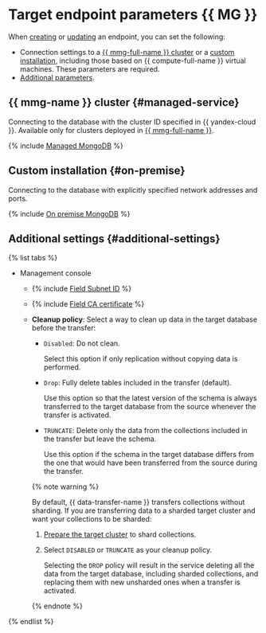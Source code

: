# Target endpoint parameters {{ MG }}

When [creating](../index.md#create) or [updating](../index.md#update) an endpoint, you can set the following:

* Connection settings to a [{{ mmg-full-name }} cluster](#managed-service) or a [custom installation](#on-premise), including those based on {{ compute-full-name }} virtual machines. These parameters are required.
* [Additional parameters](#additional-settings).

## {{ mmg-name }} cluster {#managed-service}

Connecting to the database with the cluster ID specified in {{ yandex-cloud }}. Available only for clusters deployed in [{{ mmg-full-name }}](../../../../managed-mongodb/).

{% include [Managed MongoDB](../../../../_includes/data-transfer/necessary-settings/ui/managed-mongodb.md) %}

## Custom installation {#on-premise}

Connecting to the database with explicitly specified network addresses and ports.

{% include [On premise MongoDB](../../../../_includes/data-transfer/necessary-settings/ui/on-premise-mongodb.md) %}

## Additional settings {#additional-settings}

{% list tabs %}

- Management console

    
    * {% include [Field Subnet ID](../../../../_includes/data-transfer/fields/common/ui/subnet-id.md) %}

    * {% include [Field CA certificate](../../../../_includes/data-transfer/fields/mongodb/ui/ca-certificate.md) %}

    * **Cleanup policy**: Select a way to clean up data in the target database before the transfer:

        * `Disabled`: Do not clean.

            Select this option if only replication without copying data is performed.

        * `Drop`: Fully delete tables included in the transfer (default).

            Use this option so that the latest version of the schema is always transferred to the target database from the source whenever the transfer is activated.

        * `TRUNCATE`: Delete only the data from the collections included in the transfer but leave the schema.

            Use this option if the schema in the target database differs from the one that would have been transferred from the source during the transfer.

        {% note warning %}

        By default, {{ data-transfer-name }} transfers collections without sharding. If you are transferring data to a sharded target cluster and want your collections to be sharded:

        1. [Prepare the target cluster](../../prepare.md#target-mg) to shard collections.

        1. Select `DISABLED` or `TRUNCATE` as your cleanup policy.

            Selecting the `DROP` policy will result in the service deleting all the data from the target database, including sharded collections, and replacing them with new unsharded ones when a transfer is activated.

        {% endnote %}

{% endlist %}
